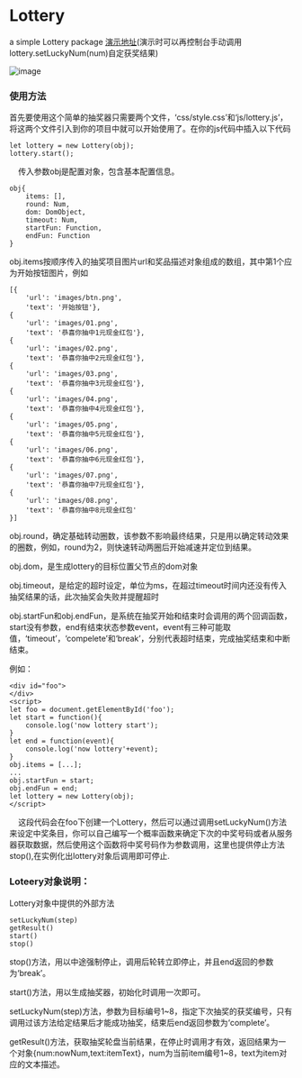 # Lottery
a simple Lottery package [演示地址](http://47.94.92.35/)(演示时可以再控制台手动调用lottery.setLuckyNum(num)自定获奖结果)

![image](https://github.com/oddme/demoImg/blob/master/lottery.gif)

### 使用方法
首先要使用这个简单的抽奖器只需要两个文件，‘css/style.css’和‘js/lottery.js’，将这两个文件引入到你的项目中就可以开始使用了。在你的js代码中插入以下代码

    let lottery = new Lottery(obj);
    lottery.start();
    
传入参数obj是配置对象，包含基本配置信息。

    obj{
        items: [],
        round: Num,
        dom: DomObject,
        timeout: Num,
        startFun: Function,
        endFun: Function
    }

obj.items按顺序传入的抽奖项目图片url和奖品描述对象组成的数组，其中第1个应为开始按钮图片，例如
    
    [{
        'url': 'images/btn.png',
        'text': '开始按钮'},
    {
        'url': 'images/01.png',
        'text': '恭喜你抽中1元现金红包'},
    {
        'url': 'images/02.png',
        'text': '恭喜你抽中2元现金红包'},
    {
        'url': 'images/03.png',
        'text': '恭喜你抽中3元现金红包'},
    {
        'url': 'images/04.png',
        'text': '恭喜你抽中4元现金红包'},
    {
        'url': 'images/05.png',
        'text': '恭喜你抽中5元现金红包'},
    {
        'url': 'images/06.png',
        'text': '恭喜你抽中6元现金红包'},
    {
        'url': 'images/07.png',
        'text': '恭喜你抽中7元现金红包'},
    {
        'url': 'images/08.png',
        'text': '恭喜你抽中8元现金红包'
    }]


obj.round，确定基础转动圈数，该参数不影响最终结果，只是用以确定转动效果的圈数，例如，round为2，则快速转动两圈后开始减速并定位到结果。

obj.dom，是生成lottery的目标位置父节点的dom对象

obj.timeout，是给定的超时设定，单位为ms，在超过timeout时间内还没有传入抽奖结果的话，此次抽奖会失败并提醒超时

obj.startFun和obj.endFun，是系统在抽奖开始和结束时会调用的两个回调函数，start没有参数，end有结束状态参数event，event有三种可能取值，‘timeout’，‘compelete’和‘break’，分别代表超时结束，完成抽奖结束和中断结束。

例如：

    <div id="foo">
    </div>
    <script>
    let foo = document.getElementById('foo');
    let start = function(){
        console.log('now lottery start');
    }
    let end = function(event){
        console.log('now lottery'+event);
    }
    obj.items = [...];
    ...
    obj.startFun = start;
    obj.endFun = end;
    let lottery = new Lottery(obj);
    </script>
     
这段代码会在foo下创建一个Lottery，然后可以通过调用setLuckyNum()方法来设定中奖条目，你可以自己编写一个概率函数来确定下次的中奖号码或者从服务器获取数据，然后使用这个函数将中奖号码作为参数调用，这里也提供停止方法stop(),在实例化出lottery对象后调用即可停止.

### Loteery对象说明：

Lottery对象中提供的外部方法

    setLuckyNum(step)
    getResult()
    start()
    stop()

stop()方法，用以中途强制停止，调用后轮转立即停止，并且end返回的参数为‘break’。

start()方法，用以生成抽奖器，初始化时调用一次即可。

setLuckyNum(step)方法，参数为目标编号1~8，指定下次抽奖的获奖编号，只有调用过该方法给定结果后才能成功抽奖，结束后end返回参数为‘complete’。

getResult()方法，获取抽奖轮盘当前结果，在停止时调用才有效，返回结果为一个对象{num:nowNum,text:itemText}，num为当前item编号1~8，text为item对应的文本描述。


